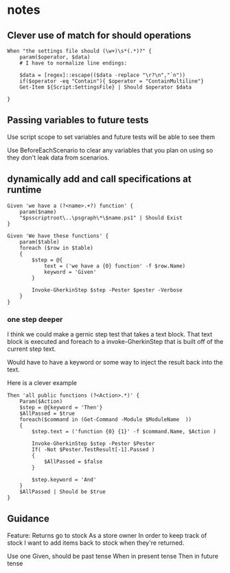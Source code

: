 


# notes

## Clever use of match for should operations

    When "the settings file should (\w+)\s*(.*)?" {
        param($operator, $data)
        # I have to normalize line endings:

        $data = [regex]::escape(($data -replace "\r?\n","`n"))
        if($operator -eq "Contain"){ $operator = "ContainMultiline"}
        Get-Item ${Script:SettingsFile} | Should $operator $data

    }


## Passing variables to future tests

Use script scope to set variables and future tests will be able to see them

Use BeforeEachScenario to clear any variables that you plan on using so they don't leak data from scenarios.

## dynamically add and call specifications at runtime

    Given 'we have a (?<name>.+?) function' {
        param($name)
        "$psscriptroot\..\psgraph\*\$name.ps1" | Should Exist
    }

    Given 'We have these functions' {
        param($table)
        foreach ($row in $table)
        {
            $step = @{
                text = ('we have a {0} function' -f $row.Name)
                keyword = 'Given'           
            }
        
            Invoke-GherkinStep $step -Pester $pester -Verbose
        }    
    }

### one step deeper

I think we could make a gernic step test that takes a text block. That text block is executed and foreach to a invoke-GherkinStep that is built off of the current step text.

Would have to have a keyword or some way to inject the result back into the text.

Here is a clever example

    Then 'all public functions (?<Action>.*)' {
        Param($Action)
        $step = @{keyword = 'Then'}
        $AllPassed = $true
        foreach($command in (Get-Command -Module $ModuleName  ))
        {
            $step.text = ('function {0} {1}' -f $command.Name, $Action )

            Invoke-GherkinStep $step -Pester $Pester
            If( -Not $Pester.TestResult[-1].Passed )
            {
                $AllPassed = $false
            } 

            $step.keyword = 'And'
        }
        $AllPassed | Should be $true
    }


## Guidance

Feature: Returns go to stock
As a   store owner
In order to   keep track of stock
I want to   add items back to stock when they're returned.

Use one Given, should be past tense
When in present tense
Then in future tense